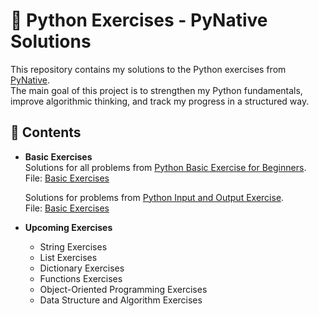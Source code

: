 # 🐍 Python Exercises - PyNative Solutions

This repository contains my solutions to the Python exercises from [PyNative](https://pynative.com/python-exercises/).  
The main goal of this project is to strengthen my Python fundamentals, improve algorithmic thinking, and track my progress in a structured way.  

## 📂 Contents

- **Basic Exercises**  
  Solutions for all problems from [Python Basic Exercise for Beginners](https://pynative.com/python-basic-exercise-for-beginners/).  
  File: [Basic Exercises](./Basic%20Exercises.ipynb)

  Solutions for  problems from [Python Input and Output Exercise](https://pynative.com/python-input-and-output-exercise/).  
  File: [Basic Exercises](./Python_Input_and_Output_Exercise.ipynb)

- **Upcoming Exercises**
  - String Exercises
  - List Exercises
  - Dictionary Exercises
  - Functions Exercises
  - Object-Oriented Programming Exercises
  - Data Structure and Algorithm Exercises
